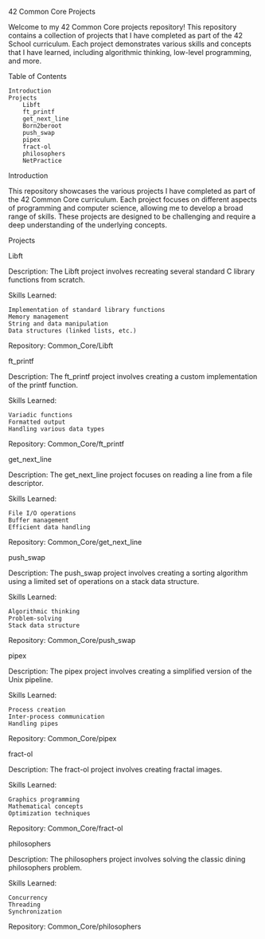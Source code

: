 ﻿42 Common Core Projects

Welcome to my 42 Common Core projects repository! This repository contains a collection of projects that I have completed as part of the 42 School curriculum. Each project demonstrates various skills and concepts that I have learned, including algorithmic thinking, low-level programming, and more.


Table of Contents

    Introduction
    Projects
        Libft
        ft_printf
        get_next_line
        Born2beroot
        push_swap
        pipex
        fract-ol
        philosophers
        NetPractice


Introduction

This repository showcases the various projects I have completed as part of the 42 Common Core curriculum. Each project focuses on different aspects of programming and computer science, allowing me to develop a broad range of skills. These projects are designed to be challenging and require a deep understanding of the underlying concepts.


Projects

Libft

Description: The Libft project involves recreating several standard C library functions from scratch.

Skills Learned:

    Implementation of standard library functions
    Memory management
    String and data manipulation
    Data structures (linked lists, etc.)

Repository: Common_Core/Libft


ft_printf

Description: The ft_printf project involves creating a custom implementation of the printf function.

Skills Learned:

    Variadic functions
    Formatted output
    Handling various data types

Repository: Common_Core/ft_printf


get_next_line

Description: The get_next_line project focuses on reading a line from a file descriptor.

Skills Learned:

    File I/O operations
    Buffer management
    Efficient data handling

Repository: Common_Core/get_next_line


push_swap

Description: The push_swap project involves creating a sorting algorithm using a limited set of operations on a stack data structure.

Skills Learned:

    Algorithmic thinking
    Problem-solving
    Stack data structure

Repository: Common_Core/push_swap


pipex

Description: The pipex project involves creating a simplified version of the Unix pipeline.

Skills Learned:

    Process creation
    Inter-process communication
    Handling pipes

Repository: Common_Core/pipex


fract-ol

Description: The fract-ol project involves creating fractal images.

Skills Learned:

    Graphics programming
    Mathematical concepts
    Optimization techniques

Repository: Common_Core/fract-ol


philosophers

Description: The philosophers project involves solving the classic dining philosophers problem.

Skills Learned:

    Concurrency
    Threading
    Synchronization

Repository: Common_Core/philosophers
